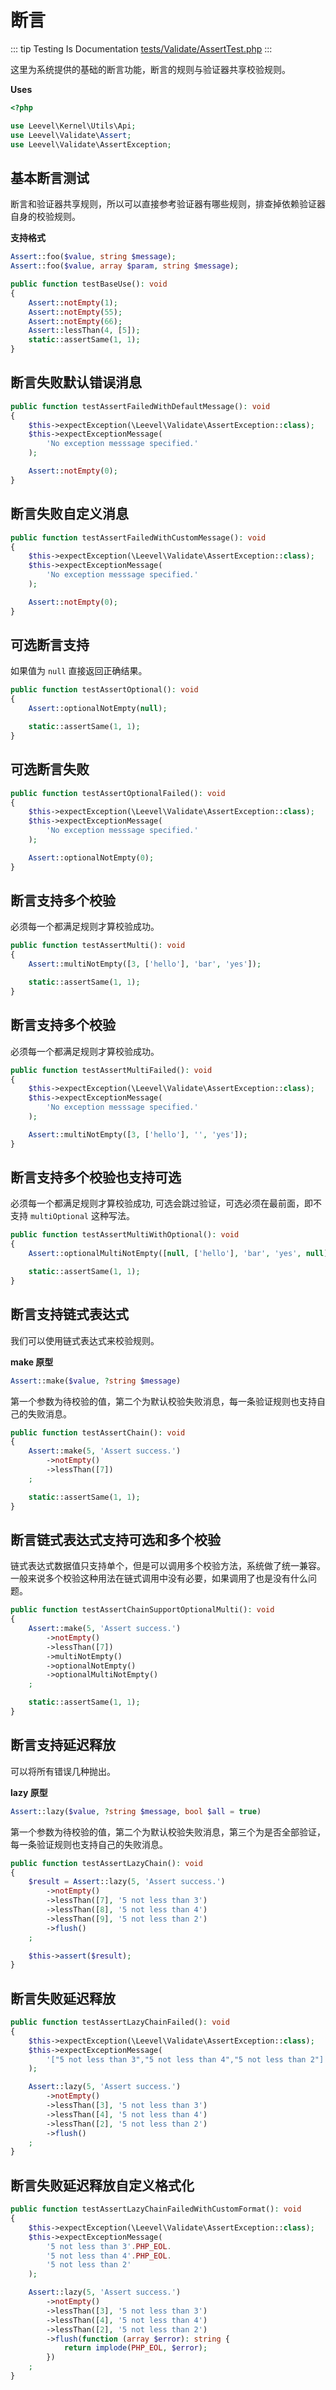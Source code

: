 # 断言

::: tip Testing Is Documentation
[tests/Validate/AssertTest.php](https://github.com/hunzhiwange/framework/blob/master/tests/Validate/AssertTest.php)
:::

这里为系统提供的基础的断言功能，断言的规则与验证器共享校验规则。

**Uses**

``` php
<?php

use Leevel\Kernel\Utils\Api;
use Leevel\Validate\Assert;
use Leevel\Validate\AssertException;
```

## 基本断言测试

断言和验证器共享规则，所以可以直接参考验证器有哪些规则，排查掉依赖验证器自身的校验规则。

**支持格式**

``` php
Assert::foo($value, string $message);
Assert::foo($value, array $param, string $message);
```

``` php
public function testBaseUse(): void
{
    Assert::notEmpty(1);
    Assert::notEmpty(55);
    Assert::notEmpty(66);
    Assert::lessThan(4, [5]);
    static::assertSame(1, 1);
}
```

## 断言失败默认错误消息

``` php
public function testAssertFailedWithDefaultMessage(): void
{
    $this->expectException(\Leevel\Validate\AssertException::class);
    $this->expectExceptionMessage(
        'No exception messsage specified.'
    );

    Assert::notEmpty(0);
}
```

## 断言失败自定义消息

``` php
public function testAssertFailedWithCustomMessage(): void
{
    $this->expectException(\Leevel\Validate\AssertException::class);
    $this->expectExceptionMessage(
        'No exception messsage specified.'
    );

    Assert::notEmpty(0);
}
```

## 可选断言支持

如果值为 `null` 直接返回正确结果。

``` php
public function testAssertOptional(): void
{
    Assert::optionalNotEmpty(null);

    static::assertSame(1, 1);
}
```

## 可选断言失败

``` php
public function testAssertOptionalFailed(): void
{
    $this->expectException(\Leevel\Validate\AssertException::class);
    $this->expectExceptionMessage(
        'No exception messsage specified.'
    );

    Assert::optionalNotEmpty(0);
}
```

## 断言支持多个校验

必须每一个都满足规则才算校验成功。

``` php
public function testAssertMulti(): void
{
    Assert::multiNotEmpty([3, ['hello'], 'bar', 'yes']);

    static::assertSame(1, 1);
}
```

## 断言支持多个校验

必须每一个都满足规则才算校验成功。

``` php
public function testAssertMultiFailed(): void
{
    $this->expectException(\Leevel\Validate\AssertException::class);
    $this->expectExceptionMessage(
        'No exception messsage specified.'
    );

    Assert::multiNotEmpty([3, ['hello'], '', 'yes']);
}
```

## 断言支持多个校验也支持可选

必须每一个都满足规则才算校验成功, 可选会跳过验证，可选必须在最前面，即不支持 `multiOptional` 这种写法。

``` php
public function testAssertMultiWithOptional(): void
{
    Assert::optionalMultiNotEmpty([null, ['hello'], 'bar', 'yes', null]);

    static::assertSame(1, 1);
}
```

## 断言支持链式表达式

我们可以使用链式表达式来校验规则。

**make 原型**

``` php
Assert::make($value, ?string $message)
```

第一个参数为待校验的值，第二个为默认校验失败消息，每一条验证规则也支持自己的失败消息。

``` php
public function testAssertChain(): void
{
    Assert::make(5, 'Assert success.')
        ->notEmpty()
        ->lessThan([7])
    ;

    static::assertSame(1, 1);
}
```

## 断言链式表达式支持可选和多个校验

链式表达式数据值只支持单个，但是可以调用多个校验方法，系统做了统一兼容。一般来说多个校验这种用法在链式调用中没有必要，如果调用了也是没有什么问题。

``` php
public function testAssertChainSupportOptionalMulti(): void
{
    Assert::make(5, 'Assert success.')
        ->notEmpty()
        ->lessThan([7])
        ->multiNotEmpty()
        ->optionalNotEmpty()
        ->optionalMultiNotEmpty()
    ;

    static::assertSame(1, 1);
}
```

## 断言支持延迟释放

可以将所有错误几种抛出。

**lazy 原型**

``` php
Assert::lazy($value, ?string $message, bool $all = true)
```

第一个参数为待校验的值，第二个为默认校验失败消息，第三个为是否全部验证，每一条验证规则也支持自己的失败消息。

``` php
public function testAssertLazyChain(): void
{
    $result = Assert::lazy(5, 'Assert success.')
        ->notEmpty()
        ->lessThan([7], '5 not less than 3')
        ->lessThan([8], '5 not less than 4')
        ->lessThan([9], '5 not less than 2')
        ->flush()
    ;

    $this->assert($result);
}
```

## 断言失败延迟释放

``` php
public function testAssertLazyChainFailed(): void
{
    $this->expectException(\Leevel\Validate\AssertException::class);
    $this->expectExceptionMessage(
        '["5 not less than 3","5 not less than 4","5 not less than 2"]'
    );

    Assert::lazy(5, 'Assert success.')
        ->notEmpty()
        ->lessThan([3], '5 not less than 3')
        ->lessThan([4], '5 not less than 4')
        ->lessThan([2], '5 not less than 2')
        ->flush()
    ;
}
```

## 断言失败延迟释放自定义格式化

``` php
public function testAssertLazyChainFailedWithCustomFormat(): void
{
    $this->expectException(\Leevel\Validate\AssertException::class);
    $this->expectExceptionMessage(
        '5 not less than 3'.PHP_EOL.
        '5 not less than 4'.PHP_EOL.
        '5 not less than 2'
    );

    Assert::lazy(5, 'Assert success.')
        ->notEmpty()
        ->lessThan([3], '5 not less than 3')
        ->lessThan([4], '5 not less than 4')
        ->lessThan([2], '5 not less than 2')
        ->flush(function (array $error): string {
            return implode(PHP_EOL, $error);
        })
    ;
}
```
